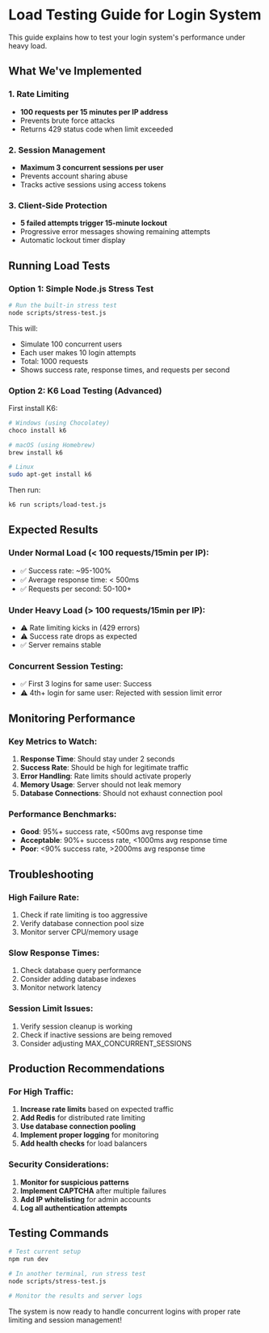 # Load Testing Guide for Login System

This guide explains how to test your login system's performance under heavy load.

## What We've Implemented

### 1. Rate Limiting
- **100 requests per 15 minutes per IP address**
- Prevents brute force attacks
- Returns 429 status code when limit exceeded

### 2. Session Management
- **Maximum 3 concurrent sessions per user**
- Prevents account sharing abuse
- Tracks active sessions using access tokens

### 3. Client-Side Protection
- **5 failed attempts trigger 15-minute lockout**
- Progressive error messages showing remaining attempts
- Automatic lockout timer display

## Running Load Tests

### Option 1: Simple Node.js Stress Test
```bash
# Run the built-in stress test
node scripts/stress-test.js
```

This will:
- Simulate 100 concurrent users
- Each user makes 10 login attempts
- Total: 1000 requests
- Shows success rate, response times, and requests per second

### Option 2: K6 Load Testing (Advanced)
First install K6:
```bash
# Windows (using Chocolatey)
choco install k6

# macOS (using Homebrew)
brew install k6

# Linux
sudo apt-get install k6
```

Then run:
```bash
k6 run scripts/load-test.js
```

## Expected Results

### Under Normal Load (< 100 requests/15min per IP):
- ✅ Success rate: ~95-100%
- ✅ Average response time: < 500ms
- ✅ Requests per second: 50-100+

### Under Heavy Load (> 100 requests/15min per IP):
- ⚠️ Rate limiting kicks in (429 errors)
- ⚠️ Success rate drops as expected
- ✅ Server remains stable

### Concurrent Session Testing:
- ✅ First 3 logins for same user: Success
- ⚠️ 4th+ login for same user: Rejected with session limit error

## Monitoring Performance

### Key Metrics to Watch:
1. **Response Time**: Should stay under 2 seconds
2. **Success Rate**: Should be high for legitimate traffic
3. **Error Handling**: Rate limits should activate properly
4. **Memory Usage**: Server should not leak memory
5. **Database Connections**: Should not exhaust connection pool

### Performance Benchmarks:
- **Good**: 95%+ success rate, <500ms avg response time
- **Acceptable**: 90%+ success rate, <1000ms avg response time
- **Poor**: <90% success rate, >2000ms avg response time

## Troubleshooting

### High Failure Rate:
1. Check if rate limiting is too aggressive
2. Verify database connection pool size
3. Monitor server CPU/memory usage

### Slow Response Times:
1. Check database query performance
2. Consider adding database indexes
3. Monitor network latency

### Session Limit Issues:
1. Verify session cleanup is working
2. Check if inactive sessions are being removed
3. Consider adjusting MAX_CONCURRENT_SESSIONS

## Production Recommendations

### For High Traffic:
1. **Increase rate limits** based on expected traffic
2. **Add Redis** for distributed rate limiting
3. **Use database connection pooling**
4. **Implement proper logging** for monitoring
5. **Add health checks** for load balancers

### Security Considerations:
1. **Monitor for suspicious patterns**
2. **Implement CAPTCHA** after multiple failures
3. **Add IP whitelisting** for admin accounts
4. **Log all authentication attempts**

## Testing Commands

```bash
# Test current setup
npm run dev

# In another terminal, run stress test
node scripts/stress-test.js

# Monitor the results and server logs
```

The system is now ready to handle concurrent logins with proper rate limiting and session management!
